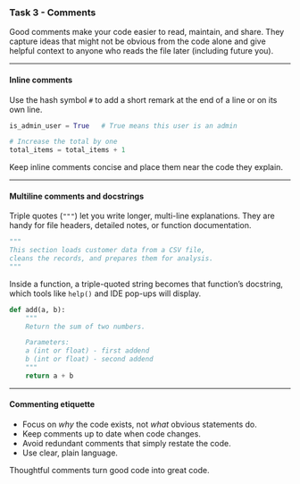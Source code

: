 ### **Task 3 - Comments**

Good comments make your code easier to read, maintain, and share.
They capture ideas that might not be obvious from the code alone and give helpful context to anyone who reads the file later (including future you).

---

#### **Inline comments**

Use the hash symbol `#` to add a short remark at the end of a line or on its own line.

```python
is_admin_user = True   # True means this user is an admin

# Increase the total by one
total_items = total_items + 1
```

Keep inline comments concise and place them near the code they explain.

---

#### **Multiline comments and docstrings**

Triple quotes (`"""`) let you write longer, multi-line explanations.
They are handy for file headers, detailed notes, or function documentation.

```python
"""
This section loads customer data from a CSV file,
cleans the records, and prepares them for analysis.
"""
```

Inside a function, a triple-quoted string becomes that function’s docstring, which tools like `help()` and IDE pop-ups will display.

```python
def add(a, b):
    """
    Return the sum of two numbers.

    Parameters:
    a (int or float) - first addend
    b (int or float) - second addend
    """
    return a + b
```

---

#### **Commenting etiquette**

* Focus on *why* the code exists, not *what* obvious statements do.
* Keep comments up to date when code changes.
* Avoid redundant comments that simply restate the code.
* Use clear, plain language.

Thoughtful comments turn good code into great code.